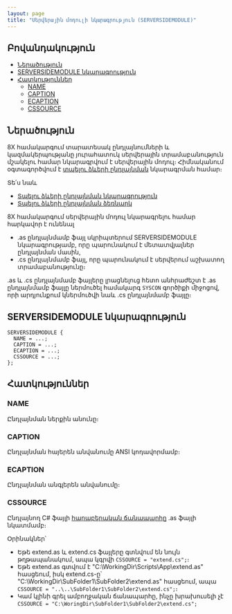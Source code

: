 ```yaml
---
layout: page
title: "Սերվերային մոդուլի նկարագրություն (SERVERSIDEMODULE)" 
---
```


## Բովանդակություն

- [Ներածություն](#ներածություն)
- [SERVERSIDEMODULE նկարագրություն](#serversidemodule-նկարագրություն)
- [Հատկություններ](#հատկություններ)
  - [NAME](#name)
  - [CAPTION](#caption)
  - [ECAPTION](#ecaption)
  - [CSSOURCE](#cssource)

## Ներածություն

8X համակարգում տարատեսակ ընդլայնումների և կազմակերպությանը յուրահատուկ սերվերային տրամաբանություն մշակելու համար նկարագրվում է սերվերային մոդուլ։
Հիմնականում օգտագործվում է [տպելու ձևերի ընդլայնման](template_substitution.md) նկարագրման համար։

Տե՛ս նաև
* [Տպելու ձևերի ընդլայնման նկարագրություն](template_substitution.md)
* [Տպելու ձևերի ընդլայնման ձեռնարկ](template_substitution_guide.md)

8X համակարգում սերվերային մոդուլ նկարագրելու համար հարկավոր է ունենալ

* .as ընդլայնմամբ ֆայլ սկրիպտերում SERVERSIDEMODULE նկարագրությամբ, որը պարունակում է մետատվյալներ ընդլայնման մասին,
* .cs ընդլայնմամբ ֆայլ, որը պարունակում է սերվերում աշխատող տրամաբանությունը։

.as և .cs ընդլայնմամբ ֆայլերը լրացնելուց հետո անհրաժեշտ է .as ընդլայնմամբ ֆայլը ներմուծել համակարգ `SYSCON` գործիքի միջոցով, որի արդյունքում կներմուծվի նաև .cs ընդլայնմամբ ֆայլը։

## SERVERSIDEMODULE նկարագրություն

```as4x
SERVERSIDEMODULE {
  NAME = ...;
  CAPTION = ...;
  ECAPTION = ...;
  CSSOURCE = ...;
};
```

## Հատկություններ

### NAME
Ընդլայնման ներքին անունը։

### CAPTION 
Ընդլայնման հայերեն անվանումը ANSI կոդավորմամբ։

### ECAPTION 
Ընդլայնման անգլերեն անվանումը։

### CSSOURCE 
Ընդլայնող C# ֆայլի [հարաբերական ճանապարհը](https://phoenixnap.com/kb/absolute-path-vs-relative-path) .as ֆայլի նկատմամբ։

Օրինակներ՝  
* Եթե extend.as և extend.cs ֆայլերը գտնվում են նույն թղթապանակում, ապա կգրվի `CSSOURCE = "extend.cs";`։  
* Եթե extend.as գտվում է "C:\WorkingDir\Scripts\App\extend.as" հասցեում, իսկ extend.cs-ը՝ "C:\WorkingDir\SubFolder1\SubFolder2\extend.as" հասցեում, ապա `CSSOURCE = "..\..\SubFolder1\SubFolder2\extend.cs";`։  
* Կամ կլինի գրել ամբողջական ճանապարհը, ինչը խրախուսելի չէ `CSSOURCE = "C:\WoringDir\SubFolder1\SubFolder2\extend.cs";`
